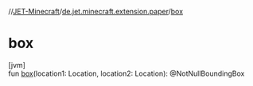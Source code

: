 //[JET-Minecraft](../../index.md)/[de.jet.minecraft.extension.paper](index.md)/[box](box.md)

# box

[jvm]\
fun [box](box.md)(location1: Location, location2: Location): @NotNullBoundingBox
